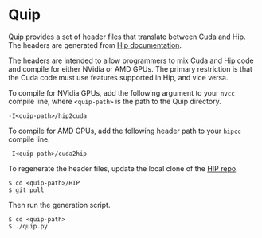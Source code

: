 # Quip

Quip provides a set of header files that translate between Cuda and Hip. The headers are generated from [Hip documentation](https://github.com/ROCm-Developer-Tools/HIP/tree/master/docs/markdown).

The headers are intended to allow programmers to mix Cuda and Hip code and compile for either NVidia or AMD GPUs. The primary restriction is that the Cuda code must use features supported in Hip, and vice versa.

To compile for NVidia GPUs, add the following argument to your `nvcc` compile line, where `<quip-path>` is the path to the Quip directory.
```
-I<quip-path>/hip2cuda
```

To compile for AMD GPUs, add the following header path to your `hipcc` compile line.
```
-I<quip-path>/cuda2hip
```

To regenerate the header files, update the local clone of the [HIP repo](https://github.com/ROCm-Developer-Tools/HIP).
```
$ cd <quip-path>/HIP
$ git pull
```

Then run the generation script.
```
$ cd <quip-path>
$ ./quip.py
```
